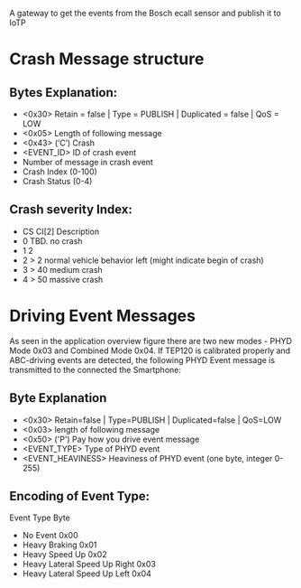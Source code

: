 A gateway to get the events from the Bosch ecall sensor and publish it to IoTP

# Crash Message structure

## Bytes Explanation:
- <0x30> Retain = false | Type = PUBLISH | Duplicated = false | QoS = LOW
- <0x05> Length of following message
- <0x43> (‘C’) Crash
- <EVENT_ID> ID of crash event
- <CNT> Number of message in crash event
- <CI> Crash Index (0-100)
- <CS> Crash Status (0-4)

## Crash severity Index:
- CS CI[2] Description
- 0 TBD. no crash
- 1 2
- 2 > 2 normal vehicle behavior left (might indicate begin of crash)
- 3 > 40 medium crash
- 4 > 50 massive crash


# Driving Event Messages
As seen in the application overview figure there are two new modes - PHYD Mode 0x03 and Combined Mode 0x04. If TEP120 is calibrated
properly and ABC-driving events are detected, the following PHYD Event message is transmitted to the connected the Smartphone:

## Byte Explanation
- <0x30> Retain=false | Type=PUBLISH | Duplicated=false | QoS=LOW
- <0x03> length of following message
- <0x50> ('P') Pay how you drive event message
- <EVENT_TYPE> Type of PHYD event
- <EVENT_HEAVINESS> Heaviness of PHYD event (one byte, integer 0-255)

## Encoding of Event Type:
Event Type Byte
- No Event 0x00
- Heavy Braking 0x01
- Heavy Speed Up 0x02
- Heavy Lateral Speed Up Right 0x03
- Heavy Lateral Speed Up Left 0x04